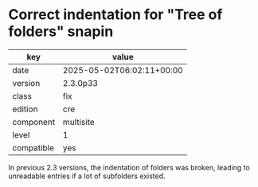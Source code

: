 [//]: # (werk v2)
# Correct indentation for "Tree of folders" snapin

key        | value
---------- | ---
date       | 2025-05-02T06:02:11+00:00
version    | 2.3.0p33
class      | fix
edition    | cre
component  | multisite
level      | 1
compatible | yes

In previous 2.3 versions, the indentation of folders was broken, leading to
unreadable entries if a lot of subfolders existed.
